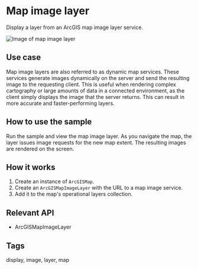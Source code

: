# Map image layer

Display a layer from an ArcGIS map image layer service.

![Image of map image layer](arcgis-mapimagelayer-url.png)

## Use case

Map image layers are also referred to as dynamic map services. These services generate images dynamically on the server and send the resulting image to the requesting client. This is useful when rendering complex cartography or large amounts of data in a connected environment, as the client simply displays the image that the server returns. This can result in more accurate and faster-performing layers.

## How to use the sample

Run the sample and view the map image layer. As you navigate the map, the layer issues image requests for the new map extent. The resulting images are rendered on the screen.

## How it works

1. Create an instance of `ArcGISMap`.
1. Create an `ArcGISMapImageLayer` with the URL to a map image service.
2. Add it to the map's operational layers collection.

## Relevant API

* ArcGISMapImageLayer

## Tags

display, image, layer, map